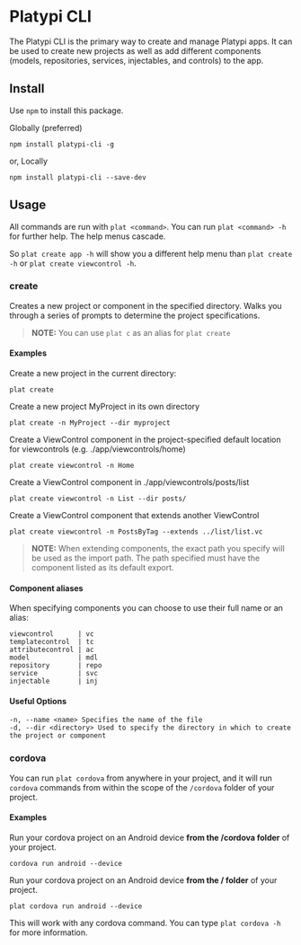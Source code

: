 # Platypi CLI

The Platypi CLI is the primary way to create and manage Platypi apps. It can be used to create new projects as well as add different components (models, repositories, services, injectables, and controls) to the app.

## Install

Use `npm` to install this package.

Globally (preferred)
```shell
npm install platypi-cli -g
```

or, Locally
```shell
npm install platypi-cli --save-dev
```

## Usage

All commands are run with `plat <command>`. You can run `plat <command> -h` for further help. The help menus cascade.

So `plat create app -h` will show you a different help menu than `plat create -h` or `plat create viewcontrol -h`.

### create

Creates a new project or component in the specified directory. Walks you through a series of prompts to determine the project specifications.

> **NOTE:** You can use `plat c` as an alias for `plat create`

#### Examples

Create a new project in the current directory:
```shell
plat create
```

Create a new project MyProject in its own directory
```shell
plat create -n MyProject --dir myproject
```

Create a ViewControl component in the project-specified default location for viewcontrols (e.g. ./app/viewcontrols/home)
```shell
plat create viewcontrol -n Home
```

Create a ViewControl component in ./app/viewcontrols/posts/list
```shell
plat create viewcontrol -n List --dir posts/
```

Create a ViewControl component that extends another ViewControl
```shell
plat create viewcontrol -n PostsByTag --extends ../list/list.vc
```

> **NOTE:** When extending components, the exact path you specify will be used as the import path. The path specified must have the component listed as its default export.

#### Component aliases
When specifying components you can choose to use their full name or an alias:

```
viewcontrol      | vc
templatecontrol  | tc
attributecontrol | ac
model            | mdl
repository       | repo
service          | svc
injectable       | inj
```

#### Useful Options

```shell
-n, --name <name> Specifies the name of the file
-d, --dir <directory> Used to specify the directory in which to create the project or component
```

### cordova

You can run `plat cordova` from anywhere in your project, and it will run `cordova` commands from within the scope of the `/cordova` folder of your project.

#### Examples

Run your cordova project on an Android device **from the /cordova folder** of your project.

```shell
cordova run android --device
```

Run your cordova project on an Android device **from the / folder** of your project.

```shell
plat cordova run android --device
```

This will work with any cordova command. You can type `plat cordova -h` for more information.
